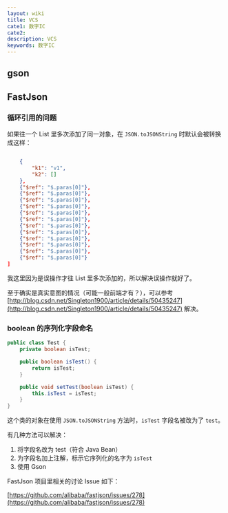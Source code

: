 ```yaml
---
layout: wiki
title: VCS
cate1: 数字IC
cate2:
description: VCS
keywords: 数字IC
---
```

## gson

## FastJson

### 循环引用的问题

如果往一个 List 里多次添加了同一对象，在 `JSON.toJSONString` 时默认会被转换成这样：

```json

    {
        "k1": "v1",
        "k2": []
    },
    {"$ref": "$.paras[0]"},
    {"$ref": "$.paras[0]"},
    {"$ref": "$.paras[0]"},
    {"$ref": "$.paras[0]"},
    {"$ref": "$.paras[0]"},
    {"$ref": "$.paras[0]"},
    {"$ref": "$.paras[0]"},
    {"$ref": "$.paras[0]"},
    {"$ref": "$.paras[0]"},
    {"$ref": "$.paras[0]"},
    {"$ref": "$.paras[0]"},
    {"$ref": "$.paras[0]"}
]
```

我这里因为是误操作才往 List 里多次添加的，所以解决误操作就好了。

至于确实是真实意图的情况（可能一般前端才有？），可以参考 [http://blog.csdn.net/Singleton1900/article/details/50435247](http://blog.csdn.net/Singleton1900/article/details/50435247) 解决。

### boolean 的序列化字段命名

```java
public class Test {
    private boolean isTest;

    public boolean isTest() {
        return isTest;
    }

    public void setTest(boolean isTest) {
        this.isTest = isTest;
    }
}
```

这个类的对象在使用 `JSON.toJSONString` 方法时，`isTest` 字段名被改为了 `test`。

有几种方法可以解决：

1. 将字段名改为 test（符合 Java Bean）
2. 为字段名加上注解，标示它序列化的名字为 `isTest`
3. 使用 Gson

FastJson 项目里相关的讨论 Issue 如下：

[https://github.com/alibaba/fastjson/issues/278](https://github.com/alibaba/fastjson/issues/278)
